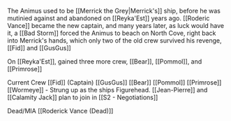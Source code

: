 The Animus used to be [[Merrick the Grey|Merrick's]] ship, before he was mutinied against and abandoned on [[Reyka'Est]] years ago.  [[Roderic Vance]] became the new captain, and many years later, as luck would have it, a [[Bad Storm]] forced the Animus to beach on North Cove, right back into Merrick's hands, which only two of the old crew survived his revenge, [[Fid]] and [[GusGus]]  

On [[Reyka'Est]], gained three more crew, [[Bear]], [[Pommol]], and [[Primrose]]

Current Crew
[[Fid]] (Captain)
[[GusGus]]
[[Bear]]
[[Pommol]]
[[Primrose]]
[[Wormeye]] - Strung up as the ships Figurehead.
[[Jean-Pierre]] and [[Calamity Jack]] plan to join in [[S2 - Negotiations]]


Dead/MIA
[[Roderick Vance (Dead)]]
